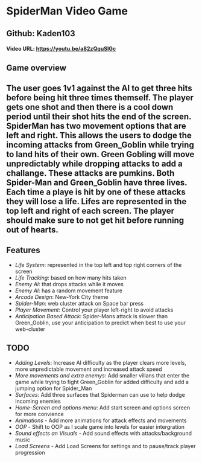 # SpiderMan Video Game
## Github: Kaden103
#### Video URL: <https://youtu.be/a82zQquSlGc>
## Game overview

## The user goes 1v1 against the AI to get three hits before being hit three times themself. The player gets one shot and then there is a cool down period until their shot hits the end of the screen. SpiderMan has two movement options that are left and right. This allows the users to dodge the incoming attacks from Green_Goblin while trying to land hits of their own. Green Gobling will move unpredictably while dropping attacks to add a challange. These attacks are pumkins. Both Spider-Man and Green_Goblin have three lives. Each time a playe is hit by one of these attacks they will lose a life. Lifes are represented in the top left and right of each screen. The player should make sure to not get hit before running out of hearts.

## Features
- *Life System*: represented in the top left and top right corners of the screen
- *Life Tracking*: based on how many hits taken
- *Enemy AI*: that drops attacks while it moves
- *Enemy AI*: has a random movement feature
- *Arcade Design*: New-York City theme
- *Spider-Man*: web cluster attack on Space bar press
- *Player Movement*: Control your player left-right to avoid attacks
- *Anticipation Based Attack*: Spider-Mans attack is slower than Green_Goblin, use your anticipation to predict when best to use your web-cluster

## TODO

- *Adding Levels*: Increase AI difficulty as the player clears more levels, more unpredictable movement and increased attack speed
- *More movements and extra enemys*: Add smaller villans that enter the game while trying to fight Green_Goblin for added difficulty and add a jumping option for Spider_Man
- *Surfaces*: Add three surfaces that Spiderman can use to help dodge incoming enemies
- *Home-Screen and options menu*: Add start screen and options screen for more convience
- *Animations* - Add more animations for attack effects and movements
- *OOP* - Shift to OOP as I scale game into levels for easier intergration
- *Sound effects an Visuals* - Add sound effects with attacks/background music
- *Load Screens* - Add Load Screens for settings and to pause/track player progression
